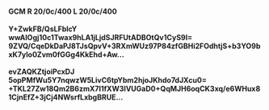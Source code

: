 #### GCM R 20/0c/400 L 20/0c/400
**Y+ZwkFB/QsLFblcY**<br/>**wwAlOgj10c1Twax9hLA1jLjdSJRFUtADBOtQv1CyS9I=**<br/>**9ZVQ/CqeDkDaPJ8TJsQpvV+3RXmWUz97P84zfGBHi2FOdhtjS+b3YO9bxK7ylo0Zvm0fGGg4KkEhd+Aw...**<br/><br/>
**evZAQKZtjoiPcxDJ**<br/>**5opPMfWu5Y7nqwzW5LivC6tpYbm2hjoJKhdo7dJXcu0=**<br/>**+TKL27Zw18Qm2B6zmX7l1fXW3IVUGaD0+QqMJH6oqCK3xq/e6WHux81CjnEfZ+3jCj4NWsrfLxbgBRUE...**